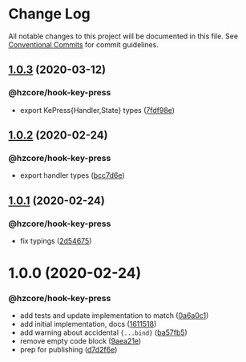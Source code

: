 # Change Log

All notable changes to this project will be documented in this file.
See [Conventional Commits](https://conventionalcommits.org) for commit guidelines.

## [1.0.3](https://github.com/hzdg/hz-core/compare/@hzcore/hook-key-press@1.0.2...@hzcore/hook-key-press@1.0.3) (2020-03-12)


### @hzcore/hook-key-press

* export KePress{Handler,State} types ([7fdf98e](https://github.com/hzdg/hz-core/commit/7fdf98e))


## [1.0.2](https://github.com/hzdg/hz-core/compare/@hzcore/hook-key-press@1.0.1...@hzcore/hook-key-press@1.0.2) (2020-02-24)


### @hzcore/hook-key-press

* export handler types ([bcc7d6e](https://github.com/hzdg/hz-core/commit/bcc7d6e))


## [1.0.1](https://github.com/hzdg/hz-core/compare/@hzcore/hook-key-press@1.0.0...@hzcore/hook-key-press@1.0.1) (2020-02-24)


### @hzcore/hook-key-press

* fix typings ([2d54675](https://github.com/hzdg/hz-core/commit/2d54675))


# 1.0.0 (2020-02-24)


### @hzcore/hook-key-press

* add tests and update implementation to match ([0a6a0c1](https://github.com/hzdg/hz-core/commit/0a6a0c1))
* add initial implementation, docs ([1611518](https://github.com/hzdg/hz-core/commit/1611518))
* add warning about accidental `{...bind}` ([ba57fb5](https://github.com/hzdg/hz-core/commit/ba57fb5))
* remove empty code block ([9aea21e](https://github.com/hzdg/hz-core/commit/9aea21e))
* prep for publishing ([d7d2f6e](https://github.com/hzdg/hz-core/commit/d7d2f6e))
